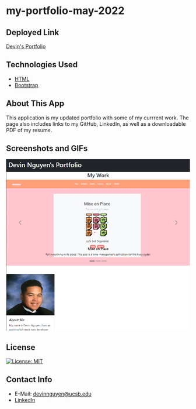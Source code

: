 # my-portfolio-may-2022

## Deployed Link

[Devin's Portfolio](https://kuyadevin.github.io/updated-portfolio/)

## Technologies Used

- [HTML](https://developer.mozilla.org/en-US/docs/Web/HTML)
- [Bootstrap](https://getbootstrap.com/)

## About This App

This application is my updated portfolio with some of my currrent work. The page also includes links to my GitHub, LinkedIn, as well as a downloadable PDF of my resume.

## Screenshots and GIFs

![Portfolio](<./assets/Screenshot%20(124).png>)

## License

[![License: MIT](https://img.shields.io/badge/License-MIT-yellow.svg)](https://opensource.org/licenses/MIT)

## Contact Info

- E-Mail: devinnguyen@ucsb.edu
- [LinkedIn](https://www.linkedin.com/in/devin-nguyen-9a0676212/)
